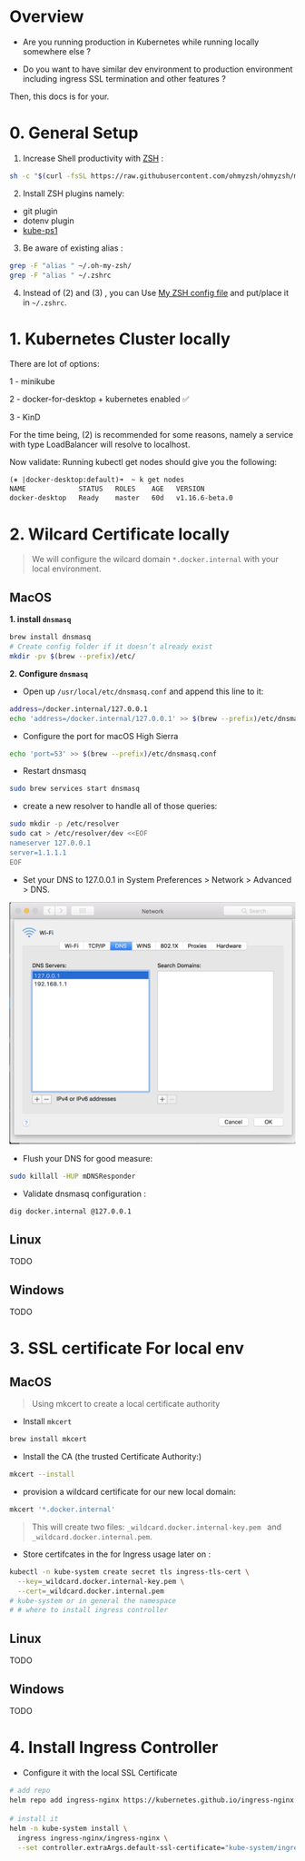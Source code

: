 # Overview

- Are you running production in Kubernetes while running locally somewhere else ?

- Do you want to have similar dev environment to production environment including ingress SSL termination and other features ?

Then, this docs is for your.

# 0. General Setup

1. Increase Shell productivity with [ZSH](https://github.com/ohmyzsh/ohmyzsh) :

```sh
sh -c "$(curl -fsSL https://raw.githubusercontent.com/ohmyzsh/ohmyzsh/master/tools/install.sh)"
```

2. Install ZSH plugins namely:

* git plugin
* dotenv plugin
* [kube-ps1](https://github.com/jonmosco/kube-ps1)

3. Be aware of existing alias :

```sh
grep -F "alias " ~/.oh-my-zsh/
grep -F "alias " ~/.zshrc
```

4. Instead of (2) and (3) , you can Use [My ZSH config file](.files/.zshrc) and put/place it in `~/.zshrc`.



# 1. Kubernetes Cluster locally

There are lot of options:

1 - minikube

2 - docker-for-desktop + kubernetes enabled ✅

3 - KinD

For the time being, (2) is recommended for some reasons, namely a service with type LoadBalancer will resolve to localhost.

Now validate: 
Running kubectl get nodes should give you the following:


```
(⎈ |docker-desktop:default)➜  ~ k get nodes
NAME             STATUS   ROLES    AGE   VERSION
docker-desktop   Ready    master   60d   v1.16.6-beta.0
```

# 2. Wilcard Certificate locally

> We will configure the wilcard domain `*.docker.internal` with your local environment.


## MacOS

**1. install `dnsmasq`**

```sh
brew install dnsmasq
# Create config folder if it doesn’t already exist
mkdir -pv $(brew --prefix)/etc/

```

**2. Configure `dnsmasq`**

- Open up `/usr/local/etc/dnsmasq.conf` and append this line to it:

```sh
address=/docker.internal/127.0.0.1
echo 'address=/docker.internal/127.0.0.1' >> $(brew --prefix)/etc/dnsmasq.conf
```

- Configure the port for macOS High Sierra

```sh
echo 'port=53' >> $(brew --prefix)/etc/dnsmasq.conf
```

- Restart dnsmasq

```sh
sudo brew services start dnsmasq

```

- create a new resolver to handle all of those queries:

```sh
sudo mkdir -p /etc/resolver
sudo cat > /etc/resolver/dev <<EOF
nameserver 127.0.0.1
server=1.1.1.1
EOF
```

- Set your DNS to 127.0.0.1 in System Preferences > Network > Advanced > DNS. 

![dns](../.images/sys-prefs-network-advanced-dns.png)

- Flush your DNS for good measure:

```sh
sudo killall -HUP mDNSResponder
```
- Validate dnsmasq configuration :

```sh
dig docker.internal @127.0.0.1

```

## Linux
TODO

## Windows

TODO

# 3. SSL certificate For local env

## MacOS

> Using mkcert to create a local certificate authority

- Install `mkcert`

```sh
brew install mkcert
```

- Install the CA (the trusted Certificate Authority:)

```sh
mkcert --install
```

- provision a wildcard certificate for our new local domain:

```sh
mkcert '*.docker.internal'
```

> This will create two files: `_wildcard.docker.internal-key.pem ` and `_wildcard.docker.internal.pem`.

- Store certifcates in the for Ingress usage later on :

```sh
kubectl -n kube-system create secret tls ingress-tls-cert \
  --key=_wildcard.docker.internal-key.pem \
  --cert=_wildcard.docker.internal.pem
# kube-system or in general the namespace 
# # where to install ingress controller
```

## Linux
TODO

## Windows

TODO

# 4. Install Ingress Controller

- Configure it with the local SSL Certificate

```sh
# add repo
helm repo add ingress-nginx https://kubernetes.github.io/ingress-nginx

# install it
helm -n kube-system install \
  ingress ingress-nginx/ingress-nginx \
  --set controller.extraArgs.default-ssl-certificate="kube-system/ingress-tls-cert"

```
